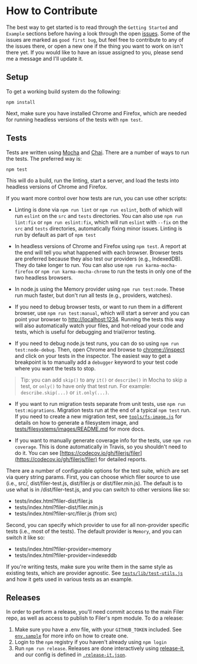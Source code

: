 # How to Contribute

The best way to get started is to read through the `Getting Started` and `Example`
sections before having a look through the open [issues](https://github.com/js-platform/filer/issues).
Some of the issues are marked as `good first bug`, but feel free to contribute to
any of the issues there, or open a new one if the thing you want to work on isn't
there yet. If you would like to have an issue assigned to you, please send me a
message and I'll update it.

## Setup

To get a working build system do the following:

```
npm install
```

Next, make sure you have installed Chrome and Firefox, which are needed for
running headless versions of the tests with `npm test`.

## Tests

Tests are written using [Mocha](https://mochajs.org/) and [Chai](http://chaijs.com/api/bdd/).
There are a number of ways to run the tests.  The preferred way is:

```
npm test
```

This will do a build, run the linting, start a server, and load the tests into
headless versions of Chrome and Firefox.

If you want more control over how tests are run, you can use other scripts:

* Linting is done via `npm run lint` or `npm run eslint`, both of which will run `eslint` on the `src` and `tests` directories.  You can also use `npm run lint:fix` or `npm run eslint:fix`, which will run `eslint` with `--fix` on the `src` and `tests` directories, automatically fixing minor issues.  Linting is run by default as part of `npm test`

* In headless versions of Chrome and Firefox using `npm test`.  A report at the end will tell you what happened with each browser.  Browser tests are preferred because they also test our providers (e.g., IndexedDB).  They do take longer to run.  You can also use `npm run karma-mocha-firefox` or `npm run karma-mocha-chrome` to run the tests in only one of the two headless browsers.

* In node.js using the Memory provider using `npm run test:node`.  These run much faster, but don't run all tests (e.g., providers, watches).

* If you need to debug browser tests, or want to run them in a different browser, use `npm run test:manual`, which will start a server and you can point your browser to [http://localhost:1234](http://localhost:1234).  Running the tests this way will also automatically watch your files, and hot-reload your code and tests, which is useful for debugging and trial/error testing.

* If you need to debug node.js test runs, you can do so using `npm run test:node-debug`.  Then, open Chrome and browse to [chrome://inspect](chrome://inspect) and click on your tests in the inspector.  The easiest way to get a breakpoint is to manually add a `debugger` keyword to your test code where you want the tests to stop.

> Tip: you can add `skip()` to any `it()` or `describe()` in Mocha to skip a test, or `only()` to have only that test run.  For example: `describe.skip(...)` or `it.only(...)`.

* If you want to run migration tests separate from unit tests, use `npm run test:migrations`.  Migration tests run at the end of a typical `npm test` run.  If you need to create a new migration test, see [`tools/fs-image.js`](tools/fs-image.js) for details on how to generate a filesystem image, and [tests/filesystems/images/README.md](tests/filesystems/images/README.md) for more docs.

* If you want to manually generate coverage info for the tests, use `npm run coverage`.  This is done automatically in Travis, so you shouldn't need to do it.  You can see [https://codecov.io/gh/filerjs/filer](https://codecov.io/gh/filerjs/filer) for detailed reports.

There are a number of configurable options for the test suite, which are set via query string params.
First, you can choose which filer source to use (i.e., src/, dist/filer-test.js, dist/filer.js or dist/filer.min.js). The default is to use what is in /dist/filer-test.js, and you can switch to other versions like so:

* tests/index.html?filer-dist/filer.js
* tests/index.html?filer-dist/filer.min.js
* tests/index.html?filer-src/filer.js (from src)

Second, you can specify which provider to use for all non-provider specific tests (i.e., most of the tests).
The default provider is `Memory`, and you can switch it like so:

* tests/index.html?filer-provider=memory
* tests/index.html?filer-provider=indexeddb

If you're writing tests, make sure you write them in the same style as existing tests, which are
provider agnostic. See [`tests/lib/test-utils.js`](tests/lib/test-utils.js) and how it gets used
in various tests as an example.

## Releases

In order to perform a release, you'll need commit access to the main Filer repo,
as well as access to publish to Filer's npm module.  To do a release:

1. Make sure you have a .env file, with your `GITHUB_TOKEN` included.  See [`env.sample`](env.sample) for more info on how to create one.
1. Login to the `npm` registry if you haven't already using `npm login`
1. Run `npm run release`.  Releases are done interactively using [release-it](https://www.npmjs.com/package/release-it), and our config is defined in [`.release-it.json`](.release-it.json).

